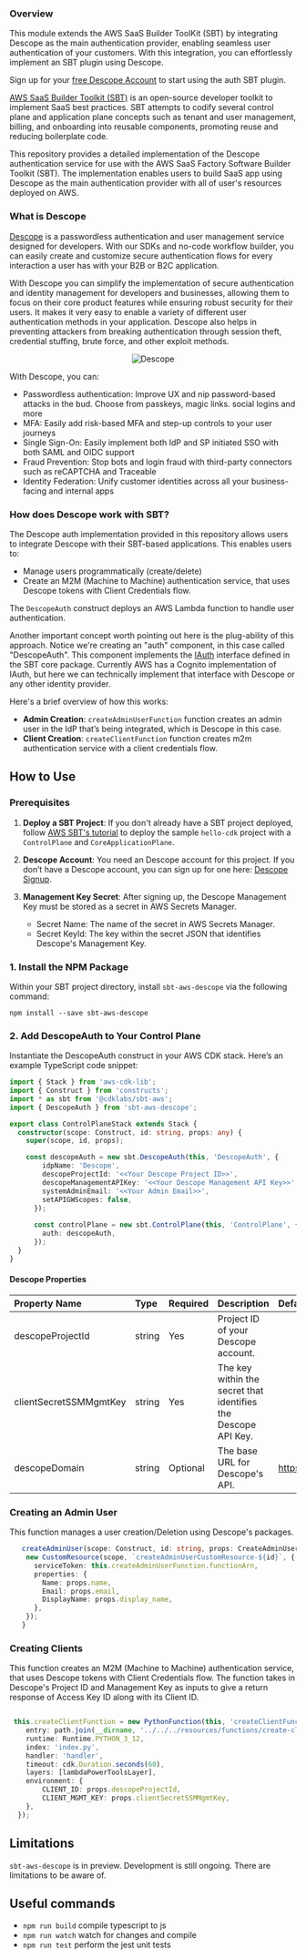 ### Overview

This module extends the AWS SaaS Builder ToolKit (SBT) by integrating Descope as the main authentication provider, enabling seamless user authentication of your customers. With this integration, you can effortlessly implement an SBT plugin using Descope.

Sign up for your [free Descope Account](https://www.descope.com/sign-up) to start using the auth SBT plugin.

[AWS SaaS Builder Toolkit (SBT)](https://github.com/awslabs/sbt-aws) is an open-source developer toolkit to implement SaaS best practices. SBT attempts to codify several control plane and application plane concepts such as tenant and user management, billing, and onboarding into reusable components, promoting reuse and reducing boilerplate code.


This repository provides a detailed implementation of the Descope authentication service for use with the AWS SaaS Factory Software Builder Toolkit (SBT). The implementation enables users to build SaaS app using Descope as the main authentication provider with all of user's resources deployed on AWS. 


### What is Descope

[Descope](https://docs.descope.com/) is a passwordless authentication and user management service designed for developers. With our SDKs and no-code workflow builder, you can easily create and customize secure authentication flows for every interaction a user has with your B2B or B2C application.

With Descope you can simplify the implementation of secure authentication and identity management for developers and businesses, allowing them to focus on their core product features while ensuring robust security for their users. It makes it very easy to enable a variety of different user authentication methods in your application. Descope also helps in preventing attackers from breaking authentication through session theft, credential stuffing, brute force, and other exploit methods.

<p align="center">
  <img src="images/descopelogo.png" alt="Descope" style="max-width: 100%; height: auto;">
</p>

With Descope, you can:
- Passwordless authentication: Improve UX and nip password-based attacks in the bud. Choose from passkeys, magic links. social logins and more
- MFA: Easily add risk-based MFA and step-up controls to your user journeys
- Single Sign-On: Easily implement both IdP and SP initiated SSO with both SAML and OIDC support
- Fraud Prevention: Stop bots and login fraud with third-party connectors such as reCAPTCHA and Traceable
- Identity Federation: Unify customer identities across all your business-facing and internal apps

### How does Descope work with SBT?

The Descope auth implementation provided in this repository allows users to integrate Descope with their SBT-based applications. 
This enables users to:
- Manage users programmatically (create/delete)
- Create an M2M (Machine to Machine) authentication service, that uses Descope tokens with Client Credentials flow.

The `DescopeAuth` construct deploys an AWS Lambda function to handle user authentication. 

Another important concept worth pointing out here is the plug-ability of this approach. Notice we're creating an "auth" component, in this case called "DescopeAuth". This component implements the [IAuth](https://github.com/awslabs/sbt-aws/blob/main/API.md#iauth-) interface defined in the SBT core package. Currently AWS has a Cognito implementation of IAuth, but here we can technically implement that interface with Descope or any other identity provider.

Here's a brief overview of how this works:

- **Admin Creation**: `createAdminUserFunction` function creates an admin user in the IdP that’s being integrated, which is Descope in this case.
- **Client Creation**: `createClientFunction` function creates m2m authentication service with a client credentials flow.




## How to Use

### Prerequisites

1. **Deploy a SBT Project**: If you don't already have a SBT project deployed, follow [AWS SBT's tutorial](https://github.com/awslabs/sbt-aws/tree/main/docs/public) to deploy the sample `hello-cdk` project with a `ControlPlane` and `CoreApplicationPlane`.
2. **Descope Account**: You need an Descope account for this project. If you don’t have a Descope account, you can sign up for one here: [Descope Signup](https://www.descope.com/sign-up).
3. **Management Key Secret**: After signing up, the Descope Management Key must be stored as a secret in AWS Secrets Manager.
   
   - Secret Name: The name of the secret in AWS Secrets Manager.
   - Secret KeyId: The key within the secret JSON that identifies Descope's Management Key.


   
### 1. Install the NPM Package

Within your SBT project directory, install `sbt-aws-descope` via the following command:

```shell
npm install --save sbt-aws-descope
```

### 2. Add DescopeAuth to Your Control Plane
Instantiate the DescopeAuth construct in your AWS CDK stack. Here’s an example TypeScript code snippet:

```typescript
import { Stack } from 'aws-cdk-lib';
import { Construct } from 'constructs';
import * as sbt from '@cdklabs/sbt-aws';
import { DescopeAuth } from 'sbt-aws-descope';

export class ControlPlaneStack extends Stack {
  constructor(scope: Construct, id: string, props: any) {
    super(scope, id, props);

    const descopeAuth = new sbt.DescopeAuth(this, 'DescopeAuth', {
        idpName: 'Descope',
        descopeProjectId: '<<Your Descope Project ID>>',
        descopeManagementAPIKey: '<<Your Descope Management API Key>>'
        systemAdminEmail: '<<Your Admin Email>>', 
        setAPIGWScopes: false,
      });
  
      const controlPlane = new sbt.ControlPlane(this, 'ControlPlane', {
        auth: descopeAuth,
      });
  }
}
```

#### Descope Properties

| Property Name | Type | Required | Description                                                     | Default Value |
|:-------------|:-----|:---------|:----------------------------------------------------------------|:--------------|
| descopeProjectId | string | Yes      | Project ID of your Descope account.                     |  |
| clientSecretSSMMgmtKey | string | Yes      | The key within the secret that identifies the Descope API Key. |  |
| descopeDomain | string | Optional | The base URL for Descope's API.                                | https://api.descope.com |




### Creating an Admin User

This function manages a user creation/Deletion using Descope's packages. 

```typescript
   createAdminUser(scope: Construct, id: string, props: CreateAdminUserProps) {
    new CustomResource(scope, `createAdminUserCustomResource-${id}`, {
      serviceToken: this.createAdminUserFunction.functionArn,
      properties: {
        Name: props.name,
        Email: props.email,
        DisplayName: props.display_name,
      },
    });
   }

```
### Creating Clients

This function creates an M2M (Machine to Machine) authentication service, that uses Descope tokens with Client Credentials flow.
The function takes in Descope's Project ID and Management Key as inputs to give a return response of Access Key ID along with its Client ID.

```typescript

 this.createClientFunction = new PythonFunction(this, 'createClientFunction', {
    entry: path.join(__dirname, '../../../resources/functions/create-client'),
    runtime: Runtime.PYTHON_3_12,
    index: 'index.py',
    handler: 'handler',
    timeout: cdk.Duration.seconds(60),
    layers: [lambdaPowerToolsLayer],
    environment: {
        CLIENT_ID: props.descopeProjectId,
        CLIENT_MGMT_KEY: props.clientSecretSSMMgmtKey,
    },
  });

  ```


## Limitations
`sbt-aws-descope` is in preview. Development is still ongoing. There are limitations to be aware of.

## Useful commands

* `npm run build`   compile typescript to js
* `npm run watch`   watch for changes and compile
* `npm run test`    perform the jest unit tests



